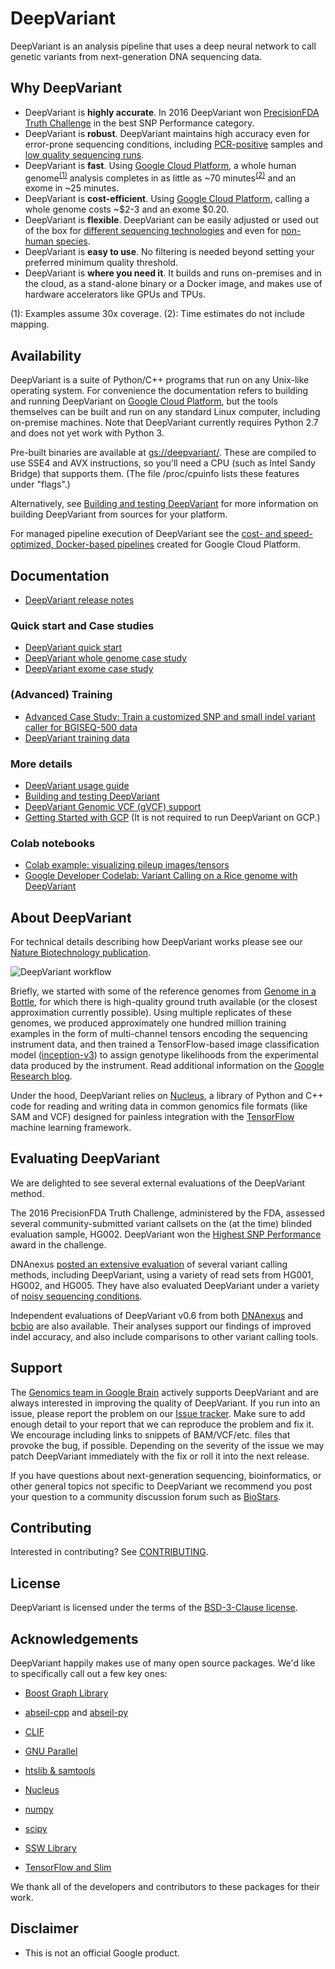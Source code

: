 # DeepVariant

DeepVariant is an analysis pipeline that uses a deep neural network to call
genetic variants from next-generation DNA sequencing data.

## Why DeepVariant

*   DeepVariant is **highly accurate**. In 2016 DeepVariant won
    [PrecisionFDA Truth Challenge](https://precision.fda.gov/challenges/truth/results)
    in the best SNP Performance category.
*   DeepVariant is **robust**. DeepVariant maintains high accuracy even for
    error-prone sequencing conditions, including
    [PCR-positive](https://ai.googleblog.com/2018/04/deepvariant-accuracy-improvements-for.html)
    samples and
    [low quality sequencing runs](https://blog.dnanexus.com/2018-01-16-evaluating-the-performance-of-ngs-pipelines-on-noisy-wgs-data/).
*   DeepVariant is **fast**. Using
    [Google Cloud Platform](https://cloud.google.com/genomics/deepvariant), a
    whole human genome<sup>[(1)](#myfootnote1)</sup> analysis completes in as
    little as ~70 minutes<sup>[(2)](#myfootnote2)</sup> and an exome in ~25
    minutes.
*   DeepVariant is **cost-efficient**. Using
    [Google Cloud Platform](https://cloud.google.com/genomics/deepvariant),
    calling a whole genome costs ~$2-3 and an exome $0.20.
*   DeepVariant is **flexible**. DeepVariant can be easily adjusted or used out
    of the box for
    [different sequencing technologies](https://github.com/google/deepvariant/blob/r0.7/docs/deepvariant-tpu-training-case-study.md)
    and even for
    [non-human species](http://news.irri.org/2018/01/international-rice-informatics.html).
*   DeepVariant is **easy to use**. No filtering is needed beyond setting your
    preferred minimum quality threshold.
*   DeepVariant is **where you need it**. It builds and runs on-premises and in
    the cloud, as a stand-alone binary or a Docker image, and makes use of
    hardware accelerators like GPUs and TPUs.

<a name="myfootnote1">(1)</a>: Examples assume 30x coverage.
<a name="myfootnote2">(2)</a>: Time estimates do not include mapping.

## Availability

<!-- mdlint off(URL_BAD_G3DOC_PATH) -->

DeepVariant is a suite of Python/C++ programs that run on any Unix-like
operating system. For convenience the documentation refers to building and
running DeepVariant on [Google Cloud Platform](https://cloud.google.com/), but
the tools themselves can be built and run on any standard Linux computer,
including on-premise machines. Note that DeepVariant currently requires
Python 2.7 and does not yet work with Python 3.

Pre-built binaries are available at
[gs://deepvariant/](https://console.cloud.google.com/storage/browser/deepvariant).
These are compiled to use SSE4 and AVX instructions, so you'll need a CPU (such
as Intel Sandy Bridge) that supports them. (The file /proc/cpuinfo lists these
features under "flags".)

Alternatively, see [Building and testing
DeepVariant](docs/deepvariant-build-test.md) for more information on building
DeepVariant from sources for your platform.

For managed pipeline execution of DeepVariant see the [cost- and
speed-optimized, Docker-based
pipelines](https://cloud.google.com/genomics/deepvariant) created for Google
Cloud Platform.

## Documentation

*   [DeepVariant release notes](https://github.com/google/deepvariant/releases)

### Quick start and Case studies

*   [DeepVariant quick start](docs/deepvariant-quick-start.md)
*   [DeepVariant whole genome case study](docs/deepvariant-case-study.md)
*   [DeepVariant exome case study](docs/deepvariant-exome-case-study.md)

### (Advanced) Training

*   [Advanced Case Study: Train a customized SNP and small indel variant caller
    for BGISEQ-500 data](docs/deepvariant-tpu-training-case-study.md)
*   [DeepVariant training data](docs/deepvariant-details-training-data.md)

### More details

*   [DeepVariant usage guide](docs/deepvariant-details.md)
*   [Building and testing DeepVariant](docs/deepvariant-build-test.md)
*   [DeepVariant Genomic VCF (gVCF) support](docs/deepvariant-gvcf-support.md)
*   [Getting Started with GCP](docs/deepvariant-gcp-info.md) (It is not required
    to run DeepVariant on GCP.)

### Colab notebooks

*   [Colab example: visualizing pileup images/tensors](docs/visualizing_examples.ipynb)
*   [Google Developer Codelab: Variant Calling on a Rice genome with DeepVariant](https://codelabs.developers.google.com/codelabs/genomics-deepvariant)

<!-- mdlint on -->

<a name="about"></a>
## About DeepVariant

For technical details describing how DeepVariant works please see our [Nature
Biotechnology publication](https://rdcu.be/7Dhl).

![DeepVariant workflow](docs/DeepVariant-workflow-figure.png?raw=true "DeepVariant workflow")

Briefly, we started with some of the reference genomes from [Genome in a
Bottle](http://jimb.stanford.edu/giab/), for which there is high-quality ground
truth available (or the closest approximation currently possible). Using
multiple replicates of these genomes, we produced approximately one hundred
million training examples in the form of multi-channel tensors encoding the
sequencing instrument data, and then trained a TensorFlow-based image
classification model ([inception-v3](https://arxiv.org/abs/1512.00567)) to
assign genotype likelihoods from the experimental data produced by the
instrument. Read additional information on the [Google Research
blog](https://research.googleblog.com/2017/12/deepvariant-highly-accurate-genomes.html).

Under the hood, DeepVariant relies on
[Nucleus](https://github.com/google/nucleus), a library of Python and C++ code
for reading and writing data in common genomics file formats (like SAM and VCF)
designed for painless integration with the
[TensorFlow](https://www.tensorflow.org/) machine learning framework.

## Evaluating DeepVariant

We are delighted to see several external evaluations of the DeepVariant method.

The 2016 PrecisionFDA Truth Challenge, administered by the FDA, assessed several
community-submitted variant callsets on the (at the time) blinded evaluation
sample, HG002. DeepVariant won the [Highest SNP
Performance](https://precision.fda.gov/challenges/truth/results) award in the
challenge.

DNAnexus [posted an extensive
evaluation](https://blog.dnanexus.com/2017-12-05-evaluating-deepvariant-googles-machine-learning-variant-caller/)
of several variant calling methods, including DeepVariant, using a variety of
read sets from HG001, HG002, and HG005. They have also evaluated DeepVariant
under a variety of [noisy sequencing
conditions](https://blog.dnanexus.com/2018-01-16-evaluating-the-performance-of-ngs-pipelines-on-noisy-wgs-data/).

Independent evaluations of DeepVariant v0.6 from both
[DNAnexus](https://blog.dnanexus.com/2018-04-18-deepvariant-amplified/) and
[bcbio](https://github.com/bcbio/bcbio_validations/tree/master/deepvariant#deepvariant-v06-release-strelka2-stratification-and-initial-gatk-cnn)
are also available. Their analyses support our findings of improved indel
accuracy, and also include comparisons to other variant calling tools.

## Support

The [Genomics team in Google Brain](https://research.google.com/teams/brain/genomics/)
actively supports DeepVariant and are always interested in improving the quality
of DeepVariant. If you run into an issue, please report the problem on our [Issue
tracker](https://github.com/google/deepvariant/issues). Make sure to add enough
detail to your report that we can reproduce the problem and fix it. We encourage
including links to snippets of BAM/VCF/etc. files that provoke the bug, if
possible. Depending on the severity of the issue we may patch DeepVariant
immediately with the fix or roll it into the next release.

If you have questions about next-generation sequencing, bioinformatics, or other
general topics not specific to DeepVariant we recommend you post your question
to a community discussion forum such as [BioStars](https://www.biostars.org/).

## Contributing

Interested in contributing? See [CONTRIBUTING](CONTRIBUTING.md).

## License

DeepVariant is licensed under the terms of the [BSD-3-Clause license](LICENSE).

## Acknowledgements

DeepVariant happily makes use of many open source packages.  We'd like to
specifically call out a few key ones:

*   [Boost Graph
    Library](http://www.boost.org/doc/libs/1_65_1/libs/graph/doc/index.html)

*   [abseil-cpp](https://github.com/abseil/abseil-cpp) and
    [abseil-py](https://github.com/abseil/abseil-py)

*   [CLIF](https://github.com/google/clif)

*   [GNU Parallel](https://www.gnu.org/software/parallel/)

*   [htslib & samtools](http://www.htslib.org/)

*   [Nucleus](https://github.com/google/nucleus)

*   [numpy](http://www.numpy.org/)

*   [scipy](https://www.scipy.org/)

*   [SSW
    Library](https://github.com/mengyao/Complete-Striped-Smith-Waterman-Library)

*   [TensorFlow and Slim](https://www.tensorflow.org/)

We thank all of the developers and contributors to these packages for their
work.


## Disclaimer

*   This is not an official Google product.
